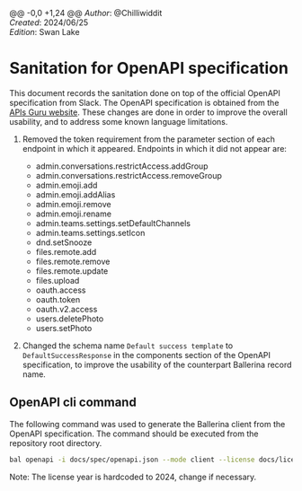 @@ -0,0 +1,24 @@
_Author_: @Chilliwiddit \
_Created_: 2024/06/25 \
_Edition_: Swan Lake

# Sanitation for OpenAPI specification

This document records the sanitation done on top of the official OpenAPI specification from Slack. The OpenAPI specification is obtained from the [APIs Guru website](https://api.apis.guru/v2/specs/slack.com/1.7.0/openapi.json).
These changes are done in order to improve the overall usability, and to address some known language limitations.

1. Removed the token requirement from the parameter section of each endpoint in which it appeared. Endpoints in which it did not appear are: 
   
    * admin.conversations.restrictAccess.addGroup
    * admin.conversations.restrictAccess.removeGroup
    * admin.emoji.add
    * admin.emoji.addAlias
    * admin.emoji.remove
    * admin.emoji.rename
    * admin.teams.settings.setDefaultChannels
    * admin.teams.settings.setIcon
    * dnd.setSnooze
    * files.remote.add
    * files.remote.remove
    * files.remote.update
    * files.upload
    * oauth.access
    * oauth.token
    * oauth.v2.access
    * users.deletePhoto
    * users.setPhoto

2. Changed the schema name `Default success template` to `DefaultSuccessResponse` in the components section of the OpenAPI specification, to improve the usability of the counterpart Ballerina record name.

## OpenAPI cli command

The following command was used to generate the Ballerina client from the OpenAPI specification. The command should be executed from the repository root directory.

```bash
bal openapi -i docs/spec/openapi.json --mode client --license docs/license.txt -o ballerina/
```

Note: The license year is hardcoded to 2024, change if necessary.
